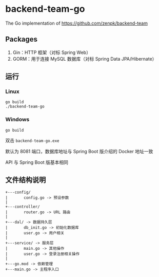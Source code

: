 # backend-team-go

The Go implementation of https://github.com/zenpk/backend-team

## Packages

1. Gin：HTTP 框架（对标 Spring Web）
2. GORM：用于连接 MySQL 数据库（对标 Spring Data JPA/Hibernate）

## 运行

### Linux

```shell
go build
./backend-team-go
```

### Windows

```shell
go build
```

双击 ``backend-team-go.exe``

默认为 8081 端口，数据库地址与 Spring Boot 版介绍的 Docker 地址一致

API 与 Spring Boot 版基本相同

## 文件结构说明

```text
+---config/
|       config.go -> 预设参数
|
+---controller/
|       router.go -> URL 路由
|
+---dal/ -> 数据持久层
|       db_init.go -> 初始化数据库
|       user.go -> 用户相关
|
+---service/ -> 服务层
|       main.go -> 其他操作
|       user.go -> 登录注册相关操作
|
+---go.mod -> 依赖管理
+---main.go -> 主程序入口
```
